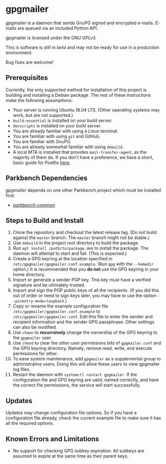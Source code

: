 # gpgmailer

_gpgmailer_ is a daemon that sends GnuPG signed and encrypted e-mails. E-mails are queued via
an included Python API.

gpgmailer is licensed under the GNU GPLv3.

This is software is still in _beta_ and may not be ready for use in a production environment.

Bug fixes are welcome!

## Prerequisites

Currently, the only supported method for installation of this project is building and
installing a Debian package. The rest of these instructions make the following assumptions:

*   Your server is running Ubuntu 18.04 LTS. (Other operating systems may work, but are not
    supported.)
*   `build-essential` is installed on your build server.
*   `devscripts` is installed on your build server.
*   You are already familiar with using a Linux terminal.
*   You are familiar with using `git` and GitHub.
*   You are familiar with GnuPG.
*   You are already somewhat familiar with using `debuild`.
*   A local MTA is installed that provides `mail-transfer-agent`, as the majority of them do.
    If you don't have a preference, we have a short, basic guide for Postfix
    [here](./postfix.md).

## Parkbench Dependencies

_gpgmailer_ depends on one other Parkbench project which must be installed first:
* [_parkbench-common_](https://github.com/park-bench/confighelper)

## Steps to Build and Install

1.  Clone the repository and checkout the latest release tag. (Do not build against the
    `master` branch. The `master` branch might not be stable.)
2.  Use `debuild` in the project root directory to build the package.
3.  Run `apt install /path/to/package.deb` to install the package. The daemon will attempt to
    start and fail. (This is expected.)
4.  Create a GPG keyring at the location specified in
    `/etc/gpgmailer/gpgmailer.conf.example`. (Run `gpg` with the `--homedir` option.) It is
    recommended that you __do not__ use the GPG keyring in your home directory.
5.  Import or generate a sender PGP key. This key must have a verified signature and be
    ultimately trusted.
6.  Import and sign the PGP public keys of all the recipients. (If you did this out of order
    or need to sign keys later, you may have to use the option `--pinentry-mode=loopback`.)
7.  Copy or rename the example configuration file `/etc/gpgmailer/gpgmailer.conf.example` to
    `/etc/gpgmailer/gpgmailer.conf`. Edit this file to enter the sender and recipient
    information and the sender GPG passphrase. Other settings can also be modified.
8.  Use `chown` to __recurrsively__ change the ownership of the GPG keyring to the
    `gpgmailer` user.
9.  Use `chmod` to clear the _other user_ permissions bits of `gpgmailer.conf` and the GPG
    keyring directory. Namely, remove read, write, and execute permissions for _other_.
10. To ease system maintenance, add `gpgmailer` as a supplemental group to administrative
    users. Doing this will allow these users to view gpgmailer log files.
11. Restart the daemon with `systemctl restart gpgmailer`. If the configuration file and GPG
    keyring are valid, named correctly, and have the correct file permissions, the service
    will start successfully.

## Updates

Updates may change configuration file options. So if you have a configuration file already,
check the current example file to make sure it has all the required options.

## Known Errors and Limitations

*   No support for checking GPG subkey expiration. All subkeys are assumed to expire at the
    same time as their parent keys.
